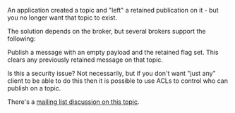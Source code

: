 An application created a topic and "left" a retained publication on it - but you no longer want that topic to exist.

The solution depends on the broker, but several brokers support the following:

Publish a message with an empty payload and the retained flag set.
This clears any previously retained message on that topic.

Is this a security issue? Not necessarily, but if you don't want "just any" client to be able to do this then it is possible to use ACLs to control who can publish on a topic.

There's a [mailing list discussion on this topic](https://groups.google.com/d/topic/mqtt/EvWKV5eUF_o/discussion).
